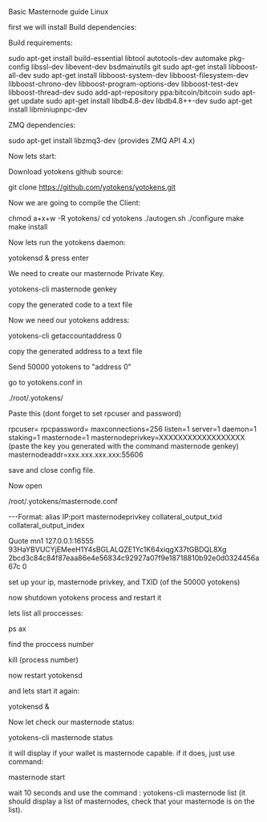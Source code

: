 Basic Masternode guide Linux

first we will install Build dependencies:

Build requirements:

sudo apt-get install build-essential libtool autotools-dev automake pkg-config libssl-dev libevent-dev bsdmainutils git
sudo apt-get install libboost-all-dev
sudo apt-get install libboost-system-dev libboost-filesystem-dev libboost-chrono-dev libboost-program-options-dev libboost-test-dev libboost-thread-dev
sudo add-apt-repository ppa:bitcoin/bitcoin
sudo apt-get update
sudo apt-get install libdb4.8-dev libdb4.8++-dev
sudo apt-get install libminiupnpc-dev

ZMQ dependencies:

sudo apt-get install libzmq3-dev (provides ZMQ API 4.x)

Now lets start:

Download yotokens  github source:


git clone https://github.com/yotokens/yotokens.git

Now we are going to compile the Client:

chmod a+x+w -R yotokens/
cd yotokens
./autogen.sh
./configure
make
make install

Now lets run the yotokens daemon:

yotokensd &
press enter


We need to create our masternode Private Key.

yotokens-cli masternode genkey

copy the generated code to a text file

Now we need our yotokens address:

yotokens-cli getaccountaddress 0

copy the generated address to a text file

Send 50000 yotokens to "address 0"

go to yotokens.conf in

./root/.yotokens/

Paste this (dont forget to set rpcuser and password)


rpcuser=<anything>
rpcpassword=<anything>
maxconnections=256
listen=1
server=1
daemon=1
staking=1
masternode=1
masternodeprivkey=XXXXXXXXXXXXXXXXXX (paste the key you generated with the command masternode genkey)
masternodeaddr=xxx.xxx.xxx.xxx:55606



save and close config file.

Now open 

 /root/.yotokens/masternode.conf


---Format: alias IP:port masternodeprivkey collateral_output_txid collateral_output_index

Quote
mn1 127.0.0.1:16555 93HaYBVUCYjEMeeH1Y4sBGLALQZE1Yc1K64xiqgX37tGBDQL8Xg 2bcd3c84c84f87eaa86e4e56834c92927a07f9e18718810b92e0d0324456a67c 0

set up your ip, masternode privkey, and TXID (of the 50000 yotokens)


now shutdown yotokens process and restart it

lets list all proccesses:

ps ax

find the proccess number


kill (process number)

now restart yotokensd

and lets start it again:

yotokensd &


Now let check our masternode status:

yotokens-cli masternode status

it will display if your wallet is masternode capable. if it does, just use command:  

masternode start

wait 10 seconds and use the command : yotokens-cli masternode list  (it should display a list of masternodes, check that your masternode is on the list).
